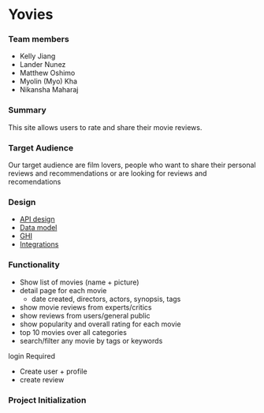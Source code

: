 # Yovies


### Team members 
- Kelly Jiang
- Lander Nunez
- Matthew Oshimo
- Myolin (Myo) Kha
- Nikansha Maharaj


### Summary
This site allows users to rate and share their movie reviews. 


### Target Audience
Our target audience are film lovers, people who want to share their personal reviews and recommendations or are looking for reviews and recomendations


### Design
* [API design](docs/apis.md)
* [Data model](docs/data-model.md)
* [GHI](docs/ghi.md)
* [Integrations](docs/integrations.md)


### Functionality
- Show list of movies (name + picture)
- detail page for each movie 
    * date created, directors, actors, synopsis, tags
- show movie reviews from experts/critics
- show reviews from users/general public 
- show popularity and overall rating for each movie 
- top 10 movies over all categories 
- search/filter any movie by tags or keywords 

login Required 
- Create user + profile
- create review


### Project Initialization

